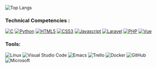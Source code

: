 ![Top Langs](https://github-readme-stats.vercel.app/api/top-langs/?username=jerasbertine&langs_count=8&theme=radical)


### Technical Competencies :
<a href="https://www.w3schools.com/c/c_intro.php">![C](https://img.shields.io/badge/c-%2300599C.svg?style=for-the-badge&logo=c&logoColor=white)</a>
<a href="https://www.python.org/">![Python](https://img.shields.io/badge/python-3670A0?style=for-the-badge&logo=python&logoColor=ffdd54)</a>
<a href="https://developer.mozilla.org/fr/docs/Web/HTML#:~:text=HTML%20signifie%20%C2%AB%20HyperText%20Markup%20Language,page%20web%20et%20sa%20structure.">![HTML5](https://img.shields.io/badge/html5-%23E34F26.svg?style=for-the-badge&logo=html5&logoColor=white)</a>
<a href="https://developer.mozilla.org/fr/docs/Web/CSS">![CSS3](https://img.shields.io/badge/css3-%231572B6.svg?style=for-the-badge&logo=css3&logoColor=white)</a>
<a href="https://developer.mozilla.org/fr/docs/Web/JavaScript">![Javascript](https://img.shields.io/badge/JavaScript-323330?style=for-the-badge&logo=javascript&logoColor=F7DF1E)</a>
<a href="https://laravel.com/">![Laravel](https://img.shields.io/badge/Laravel-FF2D20?style=for-the-badge&logo=laravel&logoColor=white)</a>
<a href="https://www.php.net/manual/fr/intro-whatis.php">![PHP](https://img.shields.io/badge/PHP-777BB4?style=for-the-badge&logo=php&logoColor=white)</a>
<a href="https://vuejs.org/">![Vue](https://img.shields.io/badge/Vue.js-35495E?style=for-the-badge&logo=vuedotjs&logoColor=4FC08D)</a>

### Tools:
![Linux](https://img.shields.io/badge/Linux-FCC624?style=for-the-badge&logo=linux&logoColor=black)
![Visual Studio Code](https://img.shields.io/badge/Visual%20Studio%20Code-0078d7.svg?style=for-the-badge&logo=visual-studio-code&logoColor=white)
![Emacs](https://img.shields.io/badge/Emacs-%237F5AB6.svg?&style=for-the-badge&logo=gnu-emacs&logoColor=white)
![Trello](https://img.shields.io/badge/Trello-%23026AA7.svg?style=for-the-badge&logo=Trello&logoColor=white)
![Docker](https://img.shields.io/badge/docker-%230db7ed.svg?style=for-the-badge&logo=docker&logoColor=white)
![GitHub](https://img.shields.io/badge/github-%23121011.svg?style=for-the-badge&logo=github&logoColor=white)
![Microsoft](https://img.shields.io/badge/Microsoft-666666?style=for-the-badge&logo=microsoft&logoColor=white)
